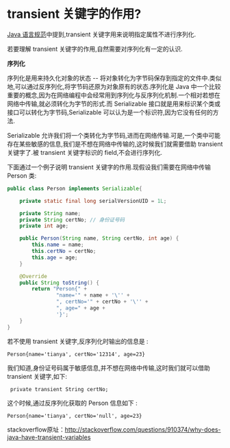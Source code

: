 # transient 关键字的作用?

[Java 语言规范](http://docs.oracle.com/javase/specs/jls/se7/html/jls-8.html#jls-8.3.1.3)中提到,transient 关键字用来说明指定属性不进行序列化.

若要理解 transient 关键字的作用,自然需要对序列化有一定的认识.

**序列化**

序列化是用来持久化对象的状态 -- 将对象转化为字节码保存到指定的文件中.类似地,可以通过反序列化,将字节码还原为对象原有的状态.序列化是 Java 中一个比较重要的概念,因为在网络编程中会经常用到序列化与反序列化机制.一个相对若想在网络中传输,就必须转化为字节的形式.而 Serializable 接口就是用来标识某个类或接口可以转化为字节码,Serializable 可以认为是一个标识符,因为它没有任何的方法.

Serializable 允许我们将一个类转化为字节码,进而在网络传输.可是,一个类中可能存在某些敏感的信息,我们是不想在网络中传输的,这时候我们就需要借助 transient 关键字了.被 transient 关键字标识的 field,不会进行序列化.

下面通过一个例子说明 transient 关键字的作用.现假设我们需要在网络中传输 Person 类:

```java
public class Person implements Serializable{

    private static final long serialVersionUID = 1L;

    private String name;
    private String certNo; // 身份证号码
    private int age;

    public Person(String name, String certNo, int age) {
        this.name = name;
        this.certNo = certNo;
        this.age = age;
    }

    @Override
    public String toString() {
        return "Person{" +
                "name='" + name + '\'' +
                ", certNo='" + certNo + '\'' +
                ", age=" + age +
                '}';
    }
}
```

若不使用 transient 关键字,反序列化时输出的信息是 :

```
Person{name='tianya', certNo='12314', age=23}
```

我们知道,身份证号码属于敏感信息,并不想在网络中传输,这时我们就可以借助 transient 关键字,如下:

```
 private transient String certNo;
```

这个时候,通过反序列化获取的 Person 信息如下 :

```
Person{name='tianya', certNo='null', age=23}
```

stackoverflow原址：<http://stackoverflow.com/questions/910374/why-does-java-have-transient-variables>
